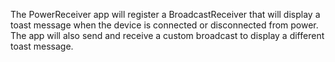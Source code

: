 The PowerReceiver app will register a BroadcastReceiver that will display a toast message when the device is connected or disconnected from power. 
The app will also send and receive a custom broadcast to display a different toast message. 
